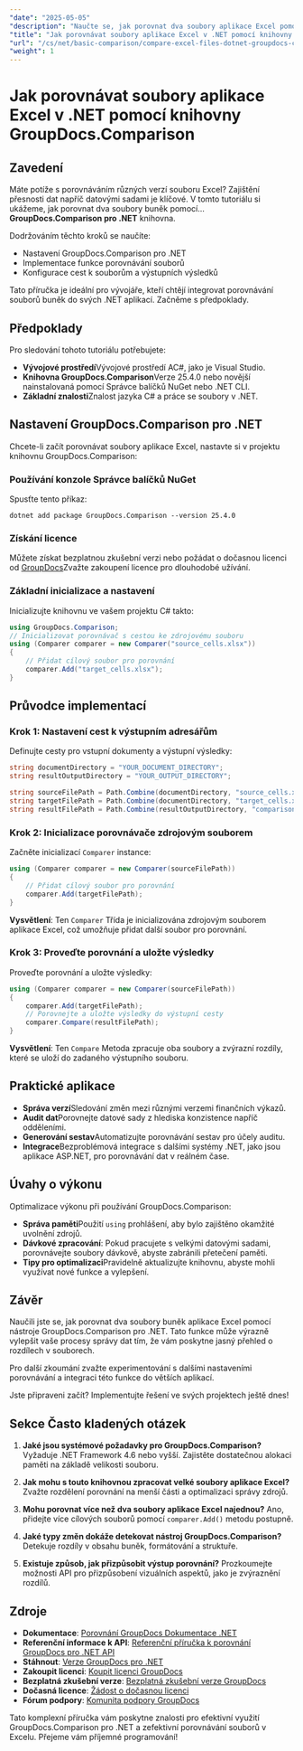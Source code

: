```yaml
---
"date": "2025-05-05"
"description": "Naučte se, jak porovnat dva soubory aplikace Excel pomocí knihovny GroupDocs.Comparison pro .NET. Tato příručka se zabývá nastavením, implementací a praktickými aplikacemi."
"title": "Jak porovnávat soubory aplikace Excel v .NET pomocí knihovny GroupDocs.Comparison"
"url": "/cs/net/basic-comparison/compare-excel-files-dotnet-groupdocs-comparison/"
"weight": 1
---
```


# Jak porovnávat soubory aplikace Excel v .NET pomocí knihovny GroupDocs.Comparison

## Zavedení

Máte potíže s porovnáváním různých verzí souboru Excel? Zajištění přesnosti dat napříč datovými sadami je klíčové. V tomto tutoriálu si ukážeme, jak porovnat dva soubory buněk pomocí... **GroupDocs.Comparison pro .NET** knihovna.

Dodržováním těchto kroků se naučíte:
- Nastavení GroupDocs.Comparison pro .NET
- Implementace funkce porovnávání souborů
- Konfigurace cest k souborům a výstupních výsledků

Tato příručka je ideální pro vývojáře, kteří chtějí integrovat porovnávání souborů buněk do svých .NET aplikací. Začněme s předpoklady.

## Předpoklady

Pro sledování tohoto tutoriálu potřebujete:
- **Vývojové prostředí**Vývojové prostředí AC#, jako je Visual Studio.
- **Knihovna GroupDocs.Comparison**Verze 25.4.0 nebo novější nainstalovaná pomocí Správce balíčků NuGet nebo .NET CLI.
- **Základní znalosti**Znalost jazyka C# a práce se soubory v .NET.

## Nastavení GroupDocs.Comparison pro .NET

Chcete-li začít porovnávat soubory aplikace Excel, nastavte si v projektu knihovnu GroupDocs.Comparison:

### Používání konzole Správce balíčků NuGet
Spusťte tento příkaz:
```shell
dotnet add package GroupDocs.Comparison --version 25.4.0
```

### Získání licence
Můžete získat bezplatnou zkušební verzi nebo požádat o dočasnou licenci od [GroupDocs](https://purchase.groupdocs.com/temporary-license/)Zvažte zakoupení licence pro dlouhodobé užívání.

### Základní inicializace a nastavení
Inicializujte knihovnu ve vašem projektu C# takto:
```csharp
using GroupDocs.Comparison;
// Inicializovat porovnávač s cestou ke zdrojovému souboru
using (Comparer comparer = new Comparer("source_cells.xlsx"))
{
    // Přidat cílový soubor pro porovnání
    comparer.Add("target_cells.xlsx");
}
```

## Průvodce implementací

### Krok 1: Nastavení cest k výstupním adresářům
Definujte cesty pro vstupní dokumenty a výstupní výsledky:
```csharp
string documentDirectory = "YOUR_DOCUMENT_DIRECTORY";
string resultOutputDirectory = "YOUR_OUTPUT_DIRECTORY";

string sourceFilePath = Path.Combine(documentDirectory, "source_cells.xlsx");
string targetFilePath = Path.Combine(documentDirectory, "target_cells.xlsx");
string resultFilePath = Path.Combine(resultOutputDirectory, "comparison_result.xlsx");
```

### Krok 2: Inicializace porovnávače zdrojovým souborem
Začněte inicializací `Comparer` instance:
```csharp
using (Comparer comparer = new Comparer(sourceFilePath))
{
    // Přidat cílový soubor pro porovnání
    comparer.Add(targetFilePath);
}
```
**Vysvětlení**: Ten `Comparer` Třída je inicializována zdrojovým souborem aplikace Excel, což umožňuje přidat další soubor pro porovnání.

### Krok 3: Proveďte porovnání a uložte výsledky
Proveďte porovnání a uložte výsledky:
```csharp
using (Comparer comparer = new Comparer(sourceFilePath))
{
    comparer.Add(targetFilePath);
    // Porovnejte a uložte výsledky do výstupní cesty
    comparer.Compare(resultFilePath);
}
```
**Vysvětlení**: Ten `Compare` Metoda zpracuje oba soubory a zvýrazní rozdíly, které se uloží do zadaného výstupního souboru.

## Praktické aplikace

- **Správa verzí**Sledování změn mezi různými verzemi finančních výkazů.
- **Audit dat**Porovnejte datové sady z hlediska konzistence napříč odděleními.
- **Generování sestav**Automatizujte porovnávání sestav pro účely auditu.
- **Integrace**Bezproblémová integrace s dalšími systémy .NET, jako jsou aplikace ASP.NET, pro porovnávání dat v reálném čase.

## Úvahy o výkonu

Optimalizace výkonu při používání GroupDocs.Comparison:

- **Správa paměti**Použití `using` prohlášení, aby bylo zajištěno okamžité uvolnění zdrojů.
- **Dávkové zpracování**: Pokud pracujete s velkými datovými sadami, porovnávejte soubory dávkově, abyste zabránili přetečení paměti.
- **Tipy pro optimalizaci**Pravidelně aktualizujte knihovnu, abyste mohli využívat nové funkce a vylepšení.

## Závěr

Naučili jste se, jak porovnat dva soubory buněk aplikace Excel pomocí nástroje GroupDocs.Comparison pro .NET. Tato funkce může výrazně vylepšit vaše procesy správy dat tím, že vám poskytne jasný přehled o rozdílech v souborech.

Pro další zkoumání zvažte experimentování s dalšími nastaveními porovnávání a integraci této funkce do větších aplikací.

Jste připraveni začít? Implementujte řešení ve svých projektech ještě dnes!

## Sekce Často kladených otázek

1. **Jaké jsou systémové požadavky pro GroupDocs.Comparison?** 
   Vyžaduje .NET Framework 4.6 nebo vyšší. Zajistěte dostatečnou alokaci paměti na základě velikosti souboru.

2. **Jak mohu s touto knihovnou zpracovat velké soubory aplikace Excel?**
   Zvažte rozdělení porovnání na menší části a optimalizaci správy zdrojů.

3. **Mohu porovnat více než dva soubory aplikace Excel najednou?**
   Ano, přidejte více cílových souborů pomocí `comparer.Add()` metodu postupně.

4. **Jaké typy změn dokáže detekovat nástroj GroupDocs.Comparison?**
   Detekuje rozdíly v obsahu buněk, formátování a struktuře.

5. **Existuje způsob, jak přizpůsobit výstup porovnání?**
   Prozkoumejte možnosti API pro přizpůsobení vizuálních aspektů, jako je zvýraznění rozdílů.

## Zdroje

- **Dokumentace**: [Porovnání GroupDocs Dokumentace .NET](https://docs.groupdocs.com/comparison/net/)
- **Referenční informace k API**: [Referenční příručka k porovnání GroupDocs pro .NET API](https://reference.groupdocs.com/comparison/net/)
- **Stáhnout**: [Verze GroupDocs pro .NET](https://releases.groupdocs.com/comparison/net/)
- **Zakoupit licenci**: [Koupit licenci GroupDocs](https://purchase.groupdocs.com/buy)
- **Bezplatná zkušební verze**: [Bezplatná zkušební verze GroupDocs](https://releases.groupdocs.com/comparison/net/)
- **Dočasná licence**: [Žádost o dočasnou licenci](https://purchase.groupdocs.com/temporary-license/)
- **Fórum podpory**: [Komunita podpory GroupDocs](https://forum.groupdocs.com/c/comparison/)

Tato komplexní příručka vám poskytne znalosti pro efektivní využití GroupDocs.Comparison pro .NET a zefektivní porovnávání souborů v Excelu. Přejeme vám příjemné programování!